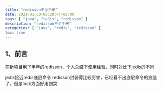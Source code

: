 ```yaml
---
title: "redisson不全手册"
date: 2021-01-30T00:29:47+08:00
tags: [ "java", "redis", "redisson" ]
description: "redisson不全手册"
categories: [ "java", "redis", "redisson" ]
toc: true
---
```


## 1、前言
在新项目用了半年的redisson，个人总结下使用经验，同时对比下jedis的不同

jedis接近redis底层命令
redisson封装得比较厉害，已经看不出底层命令的痕迹了，但是lock方面好用到哭